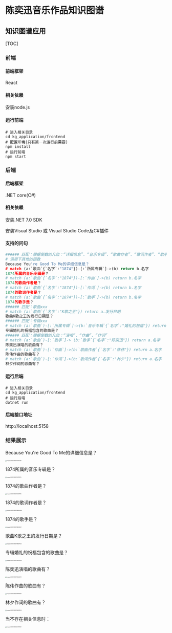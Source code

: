 # 陈奕迅音乐作品知识图谱
## 知识图谱应用

[TOC]

### 前端

#### 前端框架

React

#### 相关依赖

安装node.js

#### 运行前端

```shell
# 进入相关目录
cd kg_application/frontend
# 配置环境(只有第一次运行前需要)
npm install
# 运行前端
npm start
```



### 后端

#### 后端框架

.NET core(C#)

#### 相关依赖

安装.NET 7.0 SDK

安装Visual Studio 或  Visual Studio Code及C#插件

#### 支持的问句

```python
###### 匹配：根据倒数的几位：“详细信息”、“音乐专辑”、“歌曲作者”、“歌词作者”、“歌手”
# 调用下其他的函数
Because You're Good To Me的详细信息是？
# match (a:`歌曲`{`名字`:"1874"})-[:`所属专辑`]->(b) return b.名字
1874所属的音乐专辑是？
# match (a:`歌曲`{`名字`:"1874"})-[:`作曲`]->(b) return b.名字
1874的歌曲作者是？
# match (a:`歌曲`{`名字`:"1874"})-[:`作词`]->(b) return b.名字
1874的歌词作者是？
# match (a:`歌曲`{`名字`:"1874"})-[:`歌手`]->(b) return b.名字
1874的歌手是？
###### 匹配：歌曲xxx
# match (a:`歌曲`{`名字`:"K歌之王"}) return a.发行日期
歌曲K歌之王的发行日期是？
###### 匹配：专辑xxx
# match (a:`歌曲`)-[:`所属专辑`]->(b:`音乐专辑`{`名字`:"婚礼的祝福"}) return a.名字
专辑婚礼的祝福包含的歌曲是？
###### 匹配：根据倒数的几位：“演唱”、“作曲”、“作词”
# match (a:`歌曲`)-[:`歌手`]-> (b:`歌手`{`名字`:"陈奕迅"}) return a.名字
陈奕迅演唱的歌曲有？
# match (a:`歌曲`)-[:`作曲`]->(b:`歌曲作者`{`名字`:"陈伟"}) return a.名字
陈伟作曲的歌曲有？
# match (a:`歌曲`)-[:`作词`]->(b:`歌词作者`{`名字`:"林夕"}) return a.名字
林夕作词的歌曲有？
```

#### 运行后端

```shell
# 进入相关目录
cd kg_application/frontend
# 运行后端
dotnet run
```

#### 后端接口地址

http://localhost:5158



### 结果展示

Because You're Good To Me的详细信息是？

<img src="./README.assets/image-20230103215714445.png" alt="image-20230103215714445" style="zoom:25%;" />

1874所属的音乐专辑是？

<img src="./README.assets/image-20230103215731379.png" alt="image-20230103215731379" style="zoom:25%;" />

1874的歌曲作者是？

<img src="./README.assets/image-20230103215749195.png" alt="image-20230103215749195" style="zoom:25%;" />

1874的歌词作者是？

<img src="./README.assets/image-20230103215809059.png" alt="image-20230103215809059" style="zoom:25%;" />

1874的歌手是？

<img src="./README.assets/image-20230103215823421.png" alt="image-20230103215823421" style="zoom:25%;" />

歌曲K歌之王的发行日期是？

<img src="./README.assets/image-20230103215847522.png" alt="image-20230103215847522" style="zoom:25%;" />

专辑婚礼的祝福包含的歌曲是？

<img src="./README.assets/image-20230103215903285.png" alt="image-20230103215903285" style="zoom:25%;" />

陈奕迅演唱的歌曲有？

<img src="./README.assets/image-20230103215542613.png" alt="image-20230103215542613" style="zoom:25%;" />

陈伟作曲的歌曲有？

<img src="./README.assets/image-20230103215918426.png" alt="image-20230103215918426" style="zoom:25%;" />

林夕作词的歌曲有？

<img src="./README.assets/image-20230103215937902.png" alt="image-20230103215937902" style="zoom:25%;" />

当不存在相关信息时：

<img src="./README.assets/image-20230103220017441.png" alt="image-20230103220017441" style="zoom:25%;" />
